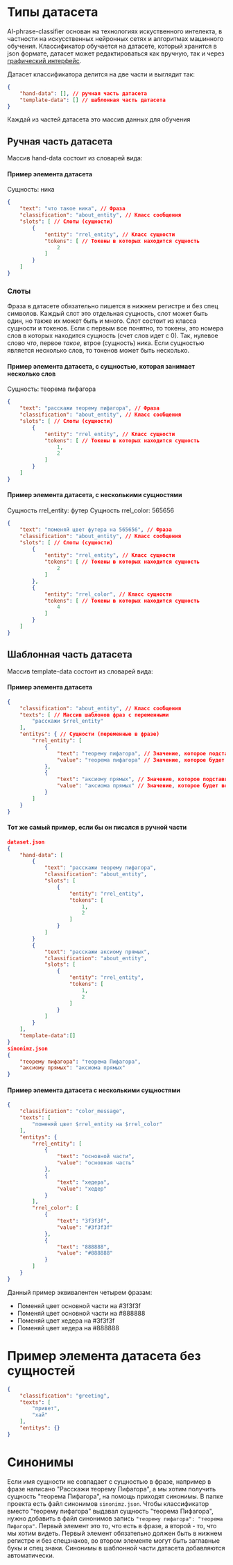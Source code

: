 # Типы датасета
AI-phrase-classifier основан на технологиях искуственного интелекта, в частности на искусственных нейронных сетях и алгоритмах машинного обучения. Классификатор обучается на датасете, который хранится в json формате, датасет может редактироваться как вручную, так и через [графический интерфейс](https://github.com/kretoffer/AI-phrase-classifier/tree/main/docs/training_quide.ru.md).

Датасет классификатора делится на две части и выглядит так:
```json
{
    "hand-data": [], // ручная часть датасета
    "template-data": [] // шаблонная часть датасета
}
```
Каждай из частей датасета это массив данных для обучения
## Ручная часть датасета
Массив hand-data состоит из словарей вида:
#### Пример элемента датасета
Сущность: ника
```json
{
    "text": "что такое ника", // Фраза
    "classification": "about_entity", // Класс сообщения
    "slots": [ // Слоты (сущности)
        {
            "entity": "rrel_entity", // Класс сущности
            "tokens": [ // Токены в которых находится сущность
                2
            ]
        }
    ]
}
```
### Слоты
Фраза в датасете обязательно пишется в нижнем регистре и без спец символов. Каждый слот это отдельная сущность, слот может быть один, но также их может быть и много. Слот состоит из класса сущности и токенов. Если с первым все понятно, то токены, это номера слов в которых находится сущность (счет слов идет с 0). Так, нулевое слово *что*, первое *такое*, втрое (сущность) ника. Если сущностью является несколько слов, то токенов может быть несколько.
#### Пример элемента датасета, с сущностью, которая занимает несколько слов
Сущность: теорема пифагора
```json
{
    "text": "расскажи теорему пифагора", // Фраза
    "classification": "about_entity", // Класс сообщения
    "slots": [ // Слоты (сущности)
        {
            "entity": "rrel_entity", // Класс сущности
            "tokens": [ // Токены в которых находится сущность
                1,
                2
            ]
        }
    ]
}
```
#### Пример элемента датасета, с несколькими сущностями
Сущность rrel_entity: футер
Сущность rrel_color: 565656
```json
{
    "text": "поменяй цвет футера на 565656", // Фраза
    "classification": "about_entity", // Класс сообщения
    "slots": [ // Слоты (сущности)
        {
            "entity": "rrel_entity", // Класс сущности
            "tokens": [ // Токены в которых находится сущность
                2
            ]
        },
        {
            "entity": "rrel_color", // Класс сущности
            "tokens": [ // Токены в которых находится сущность
                4
            ]
        }
    ]
}
```
## Шаблонная часть датасета
Массив template-data состоит из словарей вида:
#### Пример элемента датасета
```json
{
    "classification": "about_entity", // Класс сообщения
    "texts": [ // Массив шаблонов фраз с переменными
        "расскажи $rrel_entity"
    ],
    "entitys": { // Сущности (переменные в фразе)
        "rrel_entity": [
            {
                "text": "теорему пифагора", // Значение, которое подставится в фразу на место соответствующей переменной
                "value": "теорема пифагора" // Значение, которое будет возвращать классификатор
            },
            {
                "text": "аксиому прямых", // Значение, которое подставится в фразу на место соответствующей переменной
                "value": "аксиома прямых" // Значение, которое будет возвращать классификатор
            }
        ]
    }
}
```
#### Тот же самый пример, если бы он писался в ручной части
```json
dataset.json
{
    "hand-data": [
        {
            "text": "расскажи теорему пифагора", 
            "classification": "about_entity", 
            "slots": [ 
                {
                    "entity": "rrel_entity", 
                    "tokens": [ 
                        1,
                        2
                    ]
                }
            ]
        }
        {
            "text": "расскажи аксиому прямых", 
            "classification": "about_entity", 
            "slots": [ 
                {
                    "entity": "rrel_entity", 
                    "tokens": [ 
                        1,
                        2
                    ]
                }
            ]
        }
    ],
    "template-data":[]
}
sinonimz.json
{
    "теорему пифагора": "теорема Пифагора",
    "аксиому прямых": "аксиома прямых"
}
```

#### Пример элемента датасета c несколькими сущностями
``` json
{
    "classification": "color_message",
    "texts": [
        "поменяй цвет $rrel_entity на $rrel_color"
    ],
    "entitys": {
        "rrel_entity": [
            {
                "text": "основной части",
                "value": "основная часть"
            },
            {
                "text": "хедера",
                "value": "хедер"
            }
        ],
        "rrel_color": [
            {
                "text": "3f3f3f",
                "value": "#3f3f3f"
            },
            {
                "text": "888888",
                "value": "#888888"
            }
        ]
    }
}
```
Данный пример эквивалентен четырем фразам:
- Поменяй цвет основной части на #3f3f3f
- Поменяй цвет основной части на #888888
- Поменяй цвет хедера на #3f3f3f
- Поменяй цвет хедера на #888888

# Пример элемента датасета без сущностей
```json
{
    "classification": "greeting",
    "texts": [
        "привет",
        "хай"
    ],
    "entitys": {}
}
```

# Синонимы
Если имя сущности не совпадает с сущностью в фразе, например в фразе написано "Расскажи теорему Пифагора", а мы хотим получить сущность "теорема Пифагора", на помощь приходят синонимы. В папке проекта есть файл синонимов ```sinonimz.json```. Чтобы классификатор вместо "теорему пифагора" выдавал сущность "теорема Пифагора", нужно добавить в файл синонимов запись ```"теорему пифагора": "теорема Пифагора"```. Первый элемент это то, что есть в фразе, а второй - то, что мы хотим видеть. Первый элемент обязательно должен быть в нижнем регистре и без спецзнаков, во втором элементе могут быть заглавные букы и спец знаки. Синонимы в шаблонной части датасета добавляются автоматически.